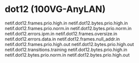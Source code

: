 # dot12 (100VG-AnyLAN)

netif.dot12.frames.prio.high.in
netif.dot12.bytes.prio.high.in
netif.dot12.frames.prio.norm.in
netif.dot12.bytes.prio.norm.in
netif.dot12.errors.ipm.in
netif.dot12.frames.oversize.in
netif.dot12.errors.data.in
netif.dot12.frames.null_addr.in
netif.dot12.frames.prio.high.out
netif.dot12.bytes.prio.high.out
netif.dot12.transitions.training
netif.dot12.bytes.prio.high.in
netif.dot12.bytes.prio.norm.in
netif.dot12.bytes.prio.high.out
